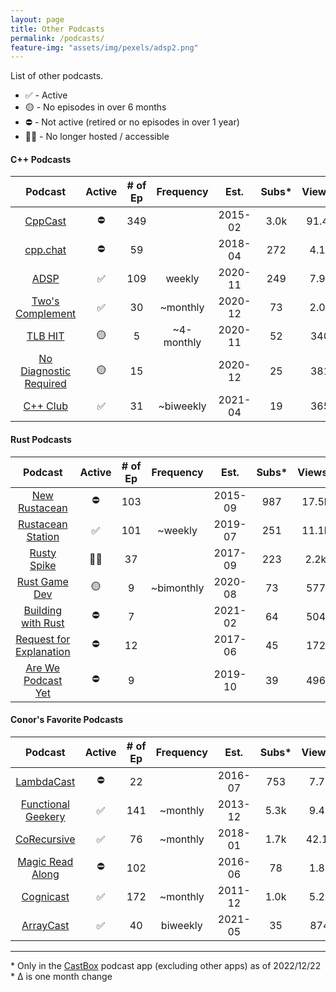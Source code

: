 ```yaml
---
layout: page
title: Other Podcasts
permalink: /podcasts/
feature-img: "assets/img/pexels/adsp2.png"
---
```


List of other podcasts.

* ✅ - Active
* 🟡 - No episodes in over 6 months
* ⛔ - Not active (retired or no episodes in over 1 year)
* 🏴‍☠️ - No longer hosted / accessible

#### C++ Podcasts 

|                          Podcast                           | Active | # of Ep | Frequency  |  Est.   | Subs* | Views* | Sub Δ | Views Δ |
| :--------------------------------------------------------: | :----: | :-----: | :--------: | :-----: | :---: | :----: | :---: | :-----: |
|              [CppCast](https://cppcast.com/)               |   ⛔    |   349   |            | 2015-02 | 3.0k  | 91.4k  |   -   |  +200   |
|               [cpp.chat](https://cpp.chat/)                |   ⛔    |   59    |            | 2018-04 |  272  |  4.1k  |   -   |    -    |
|            [ADSP](https://adspthepodcast.com/)             |   ✅    |   109   |   weekly   | 2020-11 |  249  |  7.9k  |  +4   |  +400   |
|    [Two's Complement](https://www.twoscomplement.org/)     |   ✅    |   30    |  ~monthly  | 2020-12 |  73   |  2.0k  |  +3   |  +200   |
|                [TLB HIT](https://tlbh.it/)                 |   🟡    |    5    | ~4-monthly | 2020-11 |  52   |  340   |   -   |   +7    |
| [No Diagnostic Required](https://nodiagnosticrequired.tv/) |   🟡    |   15    |            | 2020-12 |  25   |  381   |   -   |   +1    |
|              [C++ Club](https://cppclub.uk/)               |   ✅    |   31    | ~biweekly  | 2021-04 |  19   |  365   |  +1   |   +60   |

#### Rust Podcasts

|                                    Podcast                                    | Active | # of Ep | Frequency  |  Est.   | Subs* | Views* | Sub Δ | Views Δ |
| :---------------------------------------------------------------------------: | :----: | :-----: | :--------: | :-----: | :---: | :----: | :---: | :-----: |
|                  [New Rustacean](https://newrustacean.com/)                   |   ⛔    |   103   |            | 2015-09 |  987  | 17.5k  |  +4   |  +300   |
|              [Rustacean Station](https://rustacean-station.org/)              |   ✅    |   101   |  ~weekly   | 2019-07 |  251  | 11.1k  |  +6   |  +500   |
|               [Rusty Spike](https://twitter.com/rustyspikecast)               |   🏴‍☠️   |   37    |            | 2017-09 |  223  |  2.2k  |   -   |    -    |
|                   [Rust Game Dev](https://rustgamedev.com/)                   |   🟡    |    9    | ~bimonthly | 2020-08 |  73   |  577   |  +1   |   +5    |
|          [Building with Rust](https://anchor.fm/building-with-rust)           |   ⛔    |    7    |            | 2021-02 |  64   |  504   |  +3   |   +10   |
| [Request for Explanation](https://request-for-explanation.github.io/podcast/) |   ⛔    |   12    |            | 2017-06 |  45   |  172   |   -   |    -    |
|         [Are We Podcast Yet](https://soundcloud.com/arewepodcastyet)          |   ⛔    |    9    |            | 2019-10 |  39   |  496   |   -   |    -    |

#### Conor's Favorite Podcasts

|                           Podcast                           | Active | # of Ep | Frequency |  Est.   | Subs* | Views* | Sub Δ | Views Δ |
| :---------------------------------------------------------: | :----: | :-----: | :-------: | :-----: | :---: | :----: | :---: | :-----: |
|      [LambdaCast](https://soundcloud.com/lambda-cast)       |   ⛔    |   22    |           | 2016-07 |  753  |  7.7k  |   -   |    -    |
|  [Functional Geekery](https://www.functionalgeekery.com/)   |   ✅    |   141   | ~monthly  | 2013-12 | 5.3k  |  9.4k  |   -   |  +100   |
|           [CoRecursive](https://corecursive.com/)           |   ✅    |   76    | ~monthly  | 2018-01 | 1.7k  | 42.1k  |   -   |  +600   |
|     [Magic Read Along](http://www.magicreadalong.com/)      |   ⛔    |   102   |           | 2016-06 |  78   |  1.8k  |   -   |    -    |
| [Cognicast](https://www.cognitect.com/cognicast/index.html) |   ✅    |   172   | ~monthly  | 2011-12 | 1.0k  |  5.2k  |   -   |  +200   |
|           [ArrayCast](https://www.arraycast.com/)           |   ✅    |   40    | biweekly  | 2021-05 |  35   |  874   |  +2   |   +62   |

----

\* Only in the [CastBox](https://castbox.fm/) podcast app (excluding other apps) as of 2022/12/22
<br>\* Δ is one month change